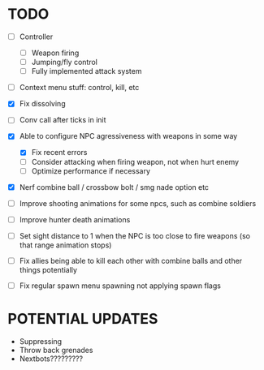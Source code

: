 # TODO
- [ ] Controller
    - [ ] Weapon firing
    - [ ] Jumping/fly control
    - [ ] Fully implemented attack system
- [ ] Context menu stuff: control, kill, etc
- [x] Fix dissolving
- [ ] Conv call after ticks in init
- [x] Able to configure NPC agressiveness with weapons in some way
    - [x] Fix recent errors
    - [ ] Consider attacking when firing weapon, not when hurt enemy
    - [ ] Optimize performance if necessary
- [x] Nerf combine ball / crossbow bolt / smg nade option etc
- [ ] Improve shooting animations for some npcs, such as combine soldiers
- [ ] Improve hunter death animations
- [ ] Set sight distance to 1 when the NPC is too close to fire weapons (so that range animation stops)
- [ ] Fix allies being able to kill each other with combine balls and other things potentially
- [ ] Fix regular spawn menu spawning not applying spawn flags


# POTENTIAL UPDATES
- Suppressing
- Throw back grenades
- Nextbots?????????